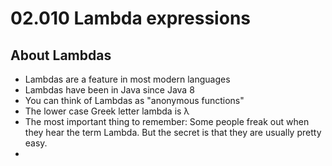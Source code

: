 # 02.010 Lambda expressions

## About Lambdas

* Lambdas are a feature in most modern languages
* Lambdas have been in Java since Java 8
* You can think of Lambdas as "anonymous functions"
* The lower case Greek letter lambda is λ
* The most important thing to remember:  Some people freak out when they hear the term Lambda.  But the secret is that they are usually pretty easy.
* 
